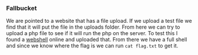 ### Fallbucket

We are pointed to a website that has a file upload. If we upload a test file we find that it will put the file in the uploads folder.
From here we can try to upload a php file to see if it will run the php on the server. To test this I found 
a [webshell](https://raw.githubusercontent.com/artyuum/simple-php-web-shell/master/index.php) online and uploaded that. From there
we have a full shell and since we know where the flag is we can run `cat flag.txt` to get it.
